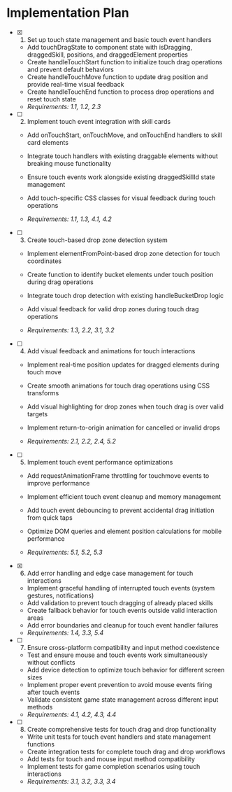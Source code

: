 # Implementation Plan

- [x] 1. Set up touch state management and basic touch event handlers


  - Add touchDragState to component state with isDragging, draggedSkill, positions, and draggedElement properties
  - Create handleTouchStart function to initialize touch drag operations and prevent default behaviors
  - Create handleTouchMove function to update drag position and provide real-time visual feedback
  - Create handleTouchEnd function to process drop operations and reset touch state
  - _Requirements: 1.1, 1.2, 2.3_



- [ ] 2. Implement touch event integration with skill cards
  - Add onTouchStart, onTouchMove, and onTouchEnd handlers to skill card elements
  - Integrate touch handlers with existing draggable elements without breaking mouse functionality
  - Ensure touch events work alongside existing draggedSkillId state management


  - Add touch-specific CSS classes for visual feedback during touch operations
  - _Requirements: 1.1, 1.3, 4.1, 4.2_

- [ ] 3. Create touch-based drop zone detection system
  - Implement elementFromPoint-based drop zone detection for touch coordinates


  - Create function to identify bucket elements under touch position during drag operations
  - Integrate touch drop detection with existing handleBucketDrop logic
  - Add visual feedback for valid drop zones during touch drag operations
  - _Requirements: 1.3, 2.2, 3.1, 3.2_



- [ ] 4. Add visual feedback and animations for touch interactions
  - Implement real-time position updates for dragged elements during touch move
  - Create smooth animations for touch drag operations using CSS transforms
  - Add visual highlighting for drop zones when touch drag is over valid targets
  - Implement return-to-origin animation for cancelled or invalid drops


  - _Requirements: 2.1, 2.2, 2.4, 5.2_

- [ ] 5. Implement touch event performance optimizations
  - Add requestAnimationFrame throttling for touchmove events to improve performance
  - Implement efficient touch event cleanup and memory management


  - Add touch event debouncing to prevent accidental drag initiation from quick taps
  - Optimize DOM queries and element position calculations for mobile performance
  - _Requirements: 5.1, 5.2, 5.3_

- [x] 6. Add error handling and edge case management for touch interactions



  - Implement graceful handling of interrupted touch events (system gestures, notifications)
  - Add validation to prevent touch dragging of already placed skills
  - Create fallback behavior for touch events outside valid interaction areas
  - Add error boundaries and cleanup for touch event handler failures
  - _Requirements: 1.4, 3.3, 5.4_

- [ ] 7. Ensure cross-platform compatibility and input method coexistence
  - Test and ensure mouse and touch events work simultaneously without conflicts
  - Add device detection to optimize touch behavior for different screen sizes
  - Implement proper event prevention to avoid mouse events firing after touch events
  - Validate consistent game state management across different input methods
  - _Requirements: 4.1, 4.2, 4.3, 4.4_

- [ ] 8. Create comprehensive tests for touch drag and drop functionality
  - Write unit tests for touch event handlers and state management functions
  - Create integration tests for complete touch drag and drop workflows
  - Add tests for touch and mouse input method compatibility
  - Implement tests for game completion scenarios using touch interactions
  - _Requirements: 3.1, 3.2, 3.3, 3.4_